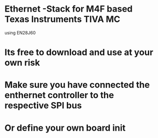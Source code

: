  # Ethernet -Stack for M4F based Texas Instruments TIVA MC
 using EN28J60
 # Its free to download and use at your own risk
 # Make sure you have connected the enthernet controller to the respective SPI bus
 # Or define your own board init